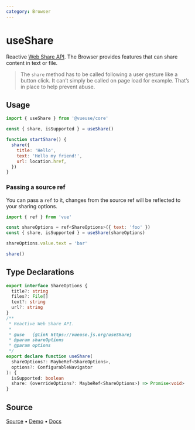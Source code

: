```yaml
---
category: Browser
---
```


# useShare

Reactive [Web Share API](https://developer.mozilla.org/en-US/docs/Web/API/Navigator/share). The Browser provides features that can share content in text or file.

> The `share` method has to be called following a user gesture like a button click. It can’t simply be called on page load for example. That’s in place to help prevent abuse.

## Usage

```js
import { useShare } from '@vueuse/core'

const { share, isSupported } = useShare()

function startShare() {
  share({
    title: 'Hello',
    text: 'Hello my friend!',
    url: location.href,
  })
}
```


### Passing a source ref

You can pass a `ref` to it, changes from the source ref will be reflected to your sharing options.

```js {7}
import { ref } from 'vue'

const shareOptions = ref<ShareOptions>({ text: 'foo' })
const { share, isSupported } = useShare(shareOptions)

shareOptions.value.text = 'bar'

share()
```



<!--FOOTER_STARTS-->
## Type Declarations

```typescript
export interface ShareOptions {
  title?: string
  files?: File[]
  text?: string
  url?: string
}
/**
 * Reactive Web Share API.
 *
 * @use   {@link https://vueuse.js.org/useShare}
 * @param shareOptions
 * @param options
 */
export declare function useShare(
  shareOptions?: MaybeRef<ShareOptions>,
  options?: ConfigurableNavigator
): {
  isSupported: boolean
  share: (overrideOptions?: MaybeRef<ShareOptions>) => Promise<void>
}
```

## Source

[Source](https://github.com/vueuse/vueuse/blob/master/packages/core/useShare/index.ts) • [Demo](https://github.com/vueuse/vueuse/blob/master/packages/core/useShare/demo.vue) • [Docs](https://github.com/vueuse/vueuse/blob/master/packages/core/useShare/index.md)


<!--FOOTER_ENDS-->
